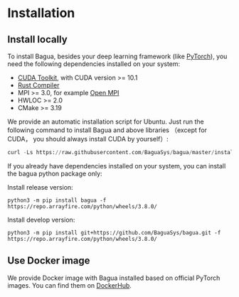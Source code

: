 # Installation

## Install locally

To install Bagua, besides your deep learning framework (like [PyTorch](https://pytorch.org/get-started/locally/)), you need the following dependencies installed on your system:

* [CUDA Toolkit](https://developer.nvidia.com/cuda-downloads), with CUDA version >= 10.1
* [Rust Compiler](https://www.rust-lang.org/tools/install)
* MPI >= 3.0, for example [Open MPI](https://www.open-mpi.org/)
* HWLOC >= 2.0
* CMake >= 3.19

We provide an automatic installation script for Ubuntu. Just run the following command to install Bagua and above libraries （except for CUDA， you should always install CUDA by yourself）:

```python
curl -Ls https://raw.githubusercontent.com/BaguaSys/bagua/master/install.sh | sudo bash
```

If you already have dependencies installed on your system, you can install the bagua python package only:

Install release version:

```shell
python3 -m pip install bagua -f https://repo.arrayfire.com/python/wheels/3.8.0/
```

Install develop version:

```shell
python3 -m pip install git+https://github.com/BaguaSys/bagua.git -f https://repo.arrayfire.com/python/wheels/3.8.0/
```

## Use Docker image

We provide Docker image with Bagua installed based on official PyTorch images. You can find them on [DockerHub](https://hub.docker.com/r/baguasys/bagua).
